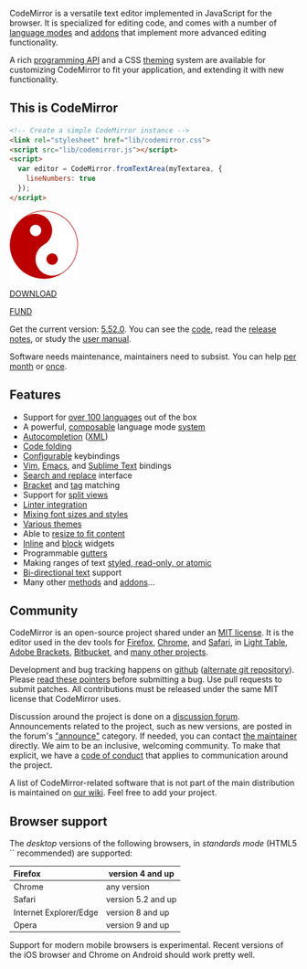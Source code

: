 CodeMirror is a versatile text editor implemented in JavaScript for the browser. It is specialized for editing code, and comes with a number of [language modes](https://codemirror.net/mode/index.html) and [addons](https://codemirror.net/doc/manual.html#addons) that implement more advanced editing functionality.

A rich [programming API](https://codemirror.net/doc/manual.html#api) and a CSS [theming](https://codemirror.net/doc/manual.html#styling) system are available for customizing CodeMirror to fit your application, and extending it with new functionality.

## This is CodeMirror

```html
<!-- Create a simple CodeMirror instance -->
<link rel="stylesheet" href="lib/codemirror.css">
<script src="lib/codemirror.js"></script>
<script>
  var editor = CodeMirror.fromTextArea(myTextarea, {
    lineNumbers: true
  });
</script>
```

![img](./imgs/yinyang.png)

[DOWNLOAD](https://codemirror.net/codemirror.zip)

[FUND](https://marijnhaverbeke.nl/fund/)

Get the current version: [5.52.0](https://codemirror.net/codemirror.zip).
You can see the [code](https://github.com/codemirror/codemirror),
read the [release notes](https://codemirror.net/doc/releases.html),
or study the [user manual](https://codemirror.net/doc/manual.html).

Software needs maintenance,
maintainers need to subsist.
You can help [per month](https://marijnhaverbeke.nl/fund/) or [once](https://www.paypal.me/marijnhaverbeke).

## Features

- Support for [over 100 languages](https://codemirror.net/mode/index.html) out of the box
- A powerful, [composable](https://codemirror.net/mode/htmlmixed/index.html) language mode [system](https://codemirror.net/doc/manual.html#modeapi)
- [Autocompletion](https://codemirror.net/doc/manual.html#addon_show-hint) ([XML](https://codemirror.net/demo/xmlcomplete.html))
- [Code folding](https://codemirror.net/doc/manual.html#addon_foldcode)
- [Configurable](https://codemirror.net/doc/manual.html#option_extraKeys) keybindings
- [Vim](https://codemirror.net/demo/vim.html), [Emacs](https://codemirror.net/demo/emacs.html), and [Sublime Text](https://codemirror.net/demo/sublime.html) bindings
- [Search and replace](https://codemirror.net/doc/manual.html#addon_search) interface
- [Bracket](https://codemirror.net/doc/manual.html#addon_matchbrackets) and [tag](https://codemirror.net/doc/manual.html#addon_matchtags) matching
- Support for [split views](https://codemirror.net/demo/buffers.html)
- [Linter integration](https://codemirror.net/doc/manual.html#addon_lint)
- [Mixing font sizes and styles](https://codemirror.net/demo/variableheight.html)
- [Various themes](https://codemirror.net/demo/theme.html)
- Able to [resize to fit content](https://codemirror.net/demo/resize.html)
- [Inline](https://codemirror.net/doc/manual.html#mark_replacedWith) and [block](https://codemirror.net/doc/manual.html#addLineWidget) widgets
- Programmable [gutters](https://codemirror.net/demo/marker.html)
- Making ranges of text [styled, read-only, or atomic](https://codemirror.net/doc/manual.html#markText)
- [Bi-directional text](https://codemirror.net/demo/bidi.html) support
- Many other [methods](https://codemirror.net/doc/manual.html#api) and [addons](https://codemirror.net/doc/manual.html#addons)...

## Community

CodeMirror is an open-source project shared under an [MIT license](https://codemirror.net/LICENSE). It is the editor used in the dev tools for [Firefox](https://hacks.mozilla.org/2013/11/firefox-developer-tools-episode-27-edit-as-html-codemirror-more/), [Chrome](https://developers.google.com/chrome-developer-tools/), and [Safari](https://developer.apple.com/safari/tools/), in [Light Table](http://www.lighttable.com/), [Adobe Brackets](http://brackets.io/), [Bitbucket](http://blog.bitbucket.org/2013/05/14/edit-your-code-in-the-cloud-with-bitbucket/), and [many other projects](https://codemirror.net/doc/realworld.html).

Development and bug tracking happens on [github](https://github.com/codemirror/CodeMirror/) ([alternate git repository](http://marijnhaverbeke.nl/git/codemirror)). Please [read these pointers](https://codemirror.net/doc/reporting.html) before submitting a bug. Use pull requests to submit patches. All contributions must be released under the same MIT license that CodeMirror uses.

Discussion around the project is done on a [discussion forum](https://discuss.codemirror.net/). Announcements related to the project, such as new versions, are posted in the forum's ["announce"](https://discuss.codemirror.net/c/announce) category. If needed, you can contact [the maintainer](mailto:marijnh@gmail.com) directly. We aim to be an inclusive, welcoming community. To make that explicit, we have a [code of conduct](http://contributor-covenant.org/version/1/1/0/) that applies to communication around the project.

A list of CodeMirror-related software that is not part of the main distribution is maintained on [our wiki](https://github.com/codemirror/CodeMirror/wiki/CodeMirror-addons). Feel free to add your project.

## Browser support

The *desktop* versions of the following browsers, in *standards mode* (HTML5 `` recommended) are supported:

| Firefox                | version 4 and up   |
| :--------------------- | ------------------ |
| Chrome                 | any version        |
| Safari                 | version 5.2 and up |
| Internet Explorer/Edge | version 8 and up   |
| Opera                  | version 9 and up   |

Support for modern mobile browsers is experimental. Recent versions of the iOS browser and Chrome on Android should work pretty well.

